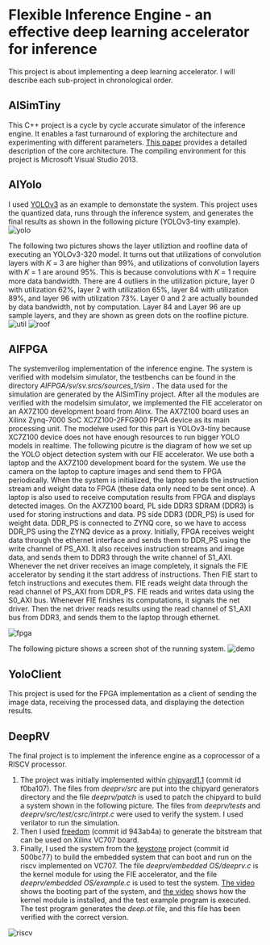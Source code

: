 # Flexible Inference Engine - an effective deep learning accelerator for inference

This project is about implementing a deep learning accelerator. I will describe each sub-project in chronological order.

## AISimTiny
This C++ project is a cycle by cycle accurate simulator of the inference engine. It enables a fast turnaround of exploring the architecture and experimenting with different parameters.  [This paper](data/FIE.pdf) provides a detailed description of the core architecture. The compiling environment for this project is Microsoft Visual Studio 2013. 
  
## AIYolo
I used [YOLOv3](https://github.com/pjreddie/darknet) as an example to demonstate the system. This project uses the quantized data, runs through the inference system, and generates the final results as shown in the following picture (YOLOv3-tiny example).
![yolo](data/yoloout.png)

The following two pictures shows the layer utiliztion and roofline data of executing an YOLOv3-320 model. It turns out
that utilizations of convolution layers with 𝐾 = 3 are higher than
99%, and utilizations of convolution layers with 𝐾 = 1 are around
95%. This is because convolutions with 𝐾 = 1 require more data
bandwidth. There are 4 outliers in the utilization picture, layer 0 with utilization 62%, layer
2 with utilization 65%, layer 84 with utilization 89%, and layer 96
with utilization 73%. Layer 0 and 2 are actually bounded by data
bandwidth, not by computation. Layer 84 and Layer 96 are up sample layers, and they are shown as green dots on the roofline picture.
![util](data/util.png) ![roof](data/roofline-emf.svg)

## AIFPGA
The systemverilog implementation of the inference engine. The system is verified with modelsim simulator, the testbenchs can be found in the directory *AIFPGA/sv/sv.srcs/sources_1/sim* . The data used for the simulation are generated by the AISimTiny project. After all the modules are verified with the modelsim simulator, we implemented the FIE accelerator on an AX7Z100 development
board from Alinx. The AX7Z100 board uses an Xilinx Zynq-7000
SoC XC7Z100-2FFG900 FPGA device as its main processing unit. The modelwe used for this part is YOLOv3-tiny because XC7Z100
device does not have enough resources to run bigger YOLO models
in realtime.
The following picutre is the diagram of how we set up the YOLO object detection
system with our FIE accelerator. We use both a laptop and the
AX7Z100 development board for the system. We use the camera on
the laptop to capture images and send them to FPGA periodically.
When the system is initialized, the laptop sends the instruction
stream and weight data to FPGA (these data only need to be sent
once). A laptop is also used to receive computation results from
FPGA and displays detected images. On the AX7Z100 board, PL side
DDR3 SDRAM (DDR3) is used for storing instructions and data. PS
side DDR3 (DDR_PS) is used for weight data. DDR_PS is connected
to ZYNQ core, so we have to access DDR_PS using the ZYNQ
device as a proxy. Initially, FPGA receives weight data through
the ethernet interface and sends them to DDR_PS using the write
channel of PS_AXI. It also receives instruction streams and image
data, and sends them to DDR3 through the write channel of S1_AXI.
Whenever the net driver receives an image completely, it signals
the FIE accelerator by sending it the start address of instructions.
Then FIE start to fetch instructions and executes them. FIE reads
weight data through the read channel of PS_AXI from DDR_PS. FIE
reads and writes data using the S0_AXI bus. Whenever FIE finishes
its computations, it signals the net driver. Then the net driver reads
results using the read channel of S1_AXI bus from DDR3, and sends
them to the laptop through ethernet. 

![fpga](data/xilinx.png)

The following picture shows a screen shot of the running system.
![demo](data/screen.jpg)

## YoloClient
This project is used for the FPGA implementation as a client of sending the image data, receiving the processed data, and displaying the detection results.

## DeepRV
The final project is to implement the inference engine as a coprocessor of a RISCV processor. 
1. The project was initially implemented within [chipyard1.1](https://github.com/ucb-bar/chipyard) (commit id f0ba107). The files from *deeprv/src* are put into the chipyard generators directory and the file *deeprv/patch* is used to patch the chipyard to build a system shown in the following picture. The files from *deeprv/tests* and *deeprv/src/test/csrc/intrpt.c* were used to verify the system. I used verilator to run the simulation.
2. Then I used [freedom](https://github.com/sifive/freedom) (commit id 943ab4a) to generate the bitstream that can be used on Xilinx VC707 board.
3. Finally, I used the system from the [keystone](https://github.com/keystone-enclave/keystone) project (commit id 500bc77) to build the embedded system that can boot and run on the riscv implemented on VC707. The file *deeprv/embedded OS/deeprv.c* is the kernel module for using the FIE accelerator, and the file *deeprv/embedded OS/example.c* is used to test the system. [The video](data/Record_booting.mp4) shows the booting part of the system, and [the video](data/Record_exec.mp4) shows how the kernel module is installed, and the test example program is executed. The test program generates the *deep.ot* file, and this file has been verified with the correct version.

![riscv](data/rv.png)
